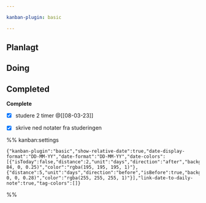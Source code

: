 ```yaml
---

kanban-plugin: basic

---
```


## Planlagt



## Doing



## Completed

**Complete**
- [x] studere 2 timer @[[08-03-23]]
- [x] skrive ned notater fra studeringen




%% kanban:settings
```
{"kanban-plugin":"basic","show-relative-date":true,"date-display-format":"DD-MM-YY","date-format":"DD-MM-YY","date-colors":[{"isToday":false,"distance":2,"unit":"days","direction":"after","backgroundColor":"rgba(158, 84, 0, 0.25)","color":"rgba(195, 195, 195, 1)"},{"distance":5,"unit":"days","direction":"before","isBefore":true,"backgroundColor":"rgba(255, 0, 0, 0.28)","color":"rgba(255, 255, 255, 1)"}],"link-date-to-daily-note":true,"tag-colors":[]}
```
%%